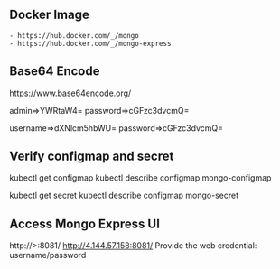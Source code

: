 ## Docker Image
    - https://hub.docker.com/_/mongo
    - https://hub.docker.com/_/mongo-express

## Base64 Encode
https://www.base64encode.org/

admin=>YWRtaW4=
password=>cGFzc3dvcmQ=

username=>dXNlcm5hbWU=
password=>cGFzc3dvcmQ=

## Verify configmap and secret
kubectl get configmap
kubectl describe configmap mongo-configmap

kubectl get secret
kubectl describe configmap mongo-secret

## Access Mongo Express UI
http://<service-lb-ip>>:8081/
http://4.144.57.158:8081/
Provide the web credential: username/password

